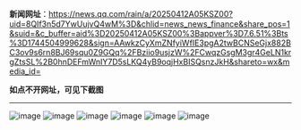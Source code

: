 **新闻网址**：https://news.qq.com/rain/a/20250412A05KSZ00?uid=8QIf3n5d7YwUujvQ4wM%3D&chlid=news_news_finance&share_pos=1&suid=&c_buffer=aid%3D20250412A05KSZ00%3Bappver%3D7.6.51%3Bts%3D1744504999628&sign=AAwkzCyXmZNfyiWfIE3pgA2twBCNSeGjx882BC3ov9s6rn8BJ69squ0Z9GQq%2FBziio9usjzW%2FCwqzGsgM3gr4GeLN1krgZtsSL%2B0hnDEFmWnIY7D5sLKQ4yB9oqjHxBISQsnzJkH&shareto=wx&media_id=

**如点不开网址，可见下截图**

---

![image](https://github.com/user-attachments/assets/f6a512da-20ca-4510-846b-bfe4ddc44280)
![image](https://github.com/user-attachments/assets/7b82a26e-00e4-42ad-bf55-e8d26cf256ca)
![image](https://github.com/user-attachments/assets/d279ef6c-63f8-4cf0-a552-240d03064615)
![image](https://github.com/user-attachments/assets/6f2c92d2-b671-4ce8-bc89-6f4bc692e03f)
![image](https://github.com/user-attachments/assets/8e741ac1-5123-4551-ae29-bd14197e93fa)
![image](https://github.com/user-attachments/assets/852df883-da48-4abf-b7fe-1efe0f53b9f6)
